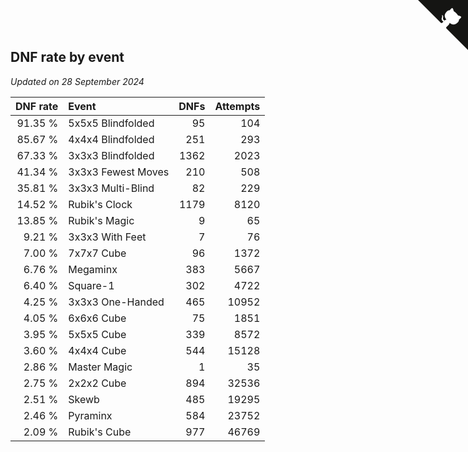 ## DNF rate by event

*Updated on 28 September 2024*

| DNF rate | Event | DNFs | Attempts |
| ---: | :--- | ---: | ---: |
| 91.35 % | 5x5x5 Blindfolded | 95 | 104 |
| 85.67 % | 4x4x4 Blindfolded | 251 | 293 |
| 67.33 % | 3x3x3 Blindfolded | 1362 | 2023 |
| 41.34 % | 3x3x3 Fewest Moves | 210 | 508 |
| 35.81 % | 3x3x3 Multi-Blind | 82 | 229 |
| 14.52 % | Rubik's Clock | 1179 | 8120 |
| 13.85 % | Rubik's Magic | 9 | 65 |
| 9.21 % | 3x3x3 With Feet | 7 | 76 |
| 7.00 % | 7x7x7 Cube | 96 | 1372 |
| 6.76 % | Megaminx | 383 | 5667 |
| 6.40 % | Square-1 | 302 | 4722 |
| 4.25 % | 3x3x3 One-Handed | 465 | 10952 |
| 4.05 % | 6x6x6 Cube | 75 | 1851 |
| 3.95 % | 5x5x5 Cube | 339 | 8572 |
| 3.60 % | 4x4x4 Cube | 544 | 15128 |
| 2.86 % | Master Magic | 1 | 35 |
| 2.75 % | 2x2x2 Cube | 894 | 32536 |
| 2.51 % | Skewb | 485 | 19295 |
| 2.46 % | Pyraminx | 584 | 23752 |
| 2.09 % | Rubik's Cube | 977 | 46769 |


<a href="https://github.com/simonkellly/wca_statistics_ireland" class="github-corner" aria-label="View source on Github"><svg width="80" height="80" viewBox="0 0 250 250" style="fill:#151513; color:#fff; position: absolute; top: 0; border: 0; right: 0;" aria-hidden="true"><path d="M0,0 L115,115 L130,115 L142,142 L250,250 L250,0 Z"></path><path d="M128.3,109.0 C113.8,99.7 119.0,89.6 119.0,89.6 C122.0,82.7 120.5,78.6 120.5,78.6 C119.2,72.0 123.4,76.3 123.4,76.3 C127.3,80.9 125.5,87.3 125.5,87.3 C122.9,97.6 130.6,101.9 134.4,103.2" fill="currentColor" style="transform-origin: 130px 106px;" class="octo-arm"></path><path d="M115.0,115.0 C114.9,115.1 118.7,116.5 119.8,115.4 L133.7,101.6 C136.9,99.2 139.9,98.4 142.2,98.6 C133.8,88.0 127.5,74.4 143.8,58.0 C148.5,53.4 154.0,51.2 159.7,51.0 C160.3,49.4 163.2,43.6 171.4,40.1 C171.4,40.1 176.1,42.5 178.8,56.2 C183.1,58.6 187.2,61.8 190.9,65.4 C194.5,69.0 197.7,73.2 200.1,77.6 C213.8,80.2 216.3,84.9 216.3,84.9 C212.7,93.1 206.9,96.0 205.4,96.6 C205.1,102.4 203.0,107.8 198.3,112.5 C181.9,128.9 168.3,122.5 157.7,114.1 C157.9,116.9 156.7,120.9 152.7,124.9 L141.0,136.5 C139.8,137.7 141.6,141.9 141.8,141.8 Z" fill="currentColor" class="octo-body"></path></svg></a><style>.github-corner:hover .octo-arm{animation:octocat-wave 560ms ease-in-out}@keyframes octocat-wave{0%,100%{transform:rotate(0)}20%,60%{transform:rotate(-25deg)}40%,80%{transform:rotate(10deg)}}@media (max-width:500px){.github-corner:hover .octo-arm{animation:none}.github-corner .octo-arm{animation:octocat-wave 560ms ease-in-out}}</style>
